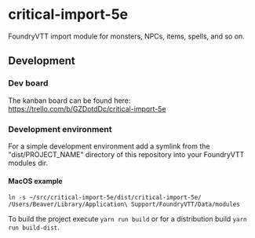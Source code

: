 # critical-import-5e

FoundryVTT import module for monsters, NPCs, items, spells, and so on.

## Development

### Dev board

The kanban board can be found here:
https://trello.com/b/GZDotdDc/critical-import-5e

### Development environment

For a simple development environment add a symlink from the "dist/PROJECT_NAME" directory of this repository into your FoundryVTT modules dir.

#### MacOS example

```
ln -s ~/src/critical-import-5e/dist/critical-import-5e/ /Users/Beaver/Library/Application\ Support/FoundryVTT/Data/modules
```

To build the project execute `yarn run build` or for a distribution build `yarn run build-dist`.
